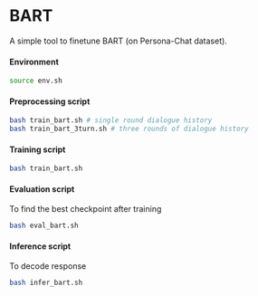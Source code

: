 # BART
A simple tool to finetune BART (on Persona-Chat dataset).

#### Environment
```bash
source env.sh
```

#### Preprocessing script

```bash
bash train_bart.sh # single round dialogue history
bash train_bart_3turn.sh # three rounds of dialogue history
```

#### Training script

```bash
bash train_bart.sh
```


#### Evaluation script
To find the best checkpoint after training
```bash
bash eval_bart.sh
```

#### Inference script
To decode response

```bash
bash infer_bart.sh
```
